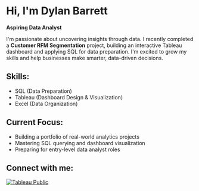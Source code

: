 # Hi, I'm Dylan Barrett
**Aspiring Data Analyst**

I'm passionate about uncovering insights through data. I recently completed a **Customer RFM Segmentation** project, building an interactive Tableau dashboard and applying SQL for data preparation. I'm excited to grow my skills and help businesses make smarter, data-driven decisions.

## Skills:
- SQL (Data Preparation)
- Tableau (Dashboard Design & Visualization)
- Excel (Data Organization)

## Current Focus:
- Building a portfolio of real-world analytics projects
- Mastering SQL querying and dashboard visualization
- Preparing for entry-level data analyst roles

## Connect with me:
[![Tableau Public](https://img.shields.io/badge/Tableau-Public-blue?logo=tableau&logoColor=white)](https://public.tableau.com/app/profile/dylan.barrett1539)
